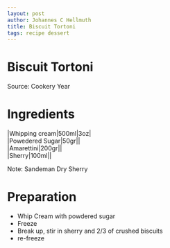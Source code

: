 ```yaml
---
layout: post
author: Johannes C Hellmuth
title: Biscuit Tortoni
tags: recipe dessert
---
```


# Biscuit Tortoni
Source: Cookery Year

# Ingredients

|Whipping cream|500ml|3oz|  
|Powedered Sugar|50gr||  
|Amarettini|200gr||  
|Sherry|100ml||  

Note: Sandeman Dry Sherry

# Preparation
* Whip Cream with powdered sugar  
* Freeze  
* Break up, stir in sherry and 2/3 of crushed biscuits  
* re-freeze  

